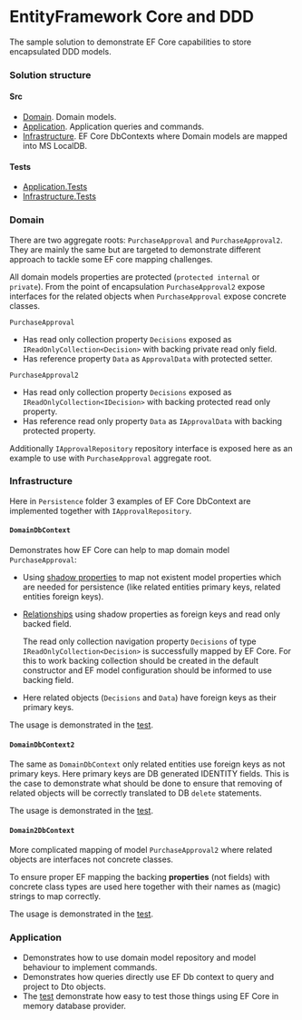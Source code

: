 # EntityFramework Core and DDD

The sample solution to demonstrate EF Core capabilities to store encapsulated DDD models.

### Solution structure

#### Src

* [Domain](/src/Domain). Domain models.
* [Application](/src/Application). Application queries and commands.
* [Infrastructure](/src/Infrastructure). EF Core DbContexts where Domain models are mapped into MS LocalDB.

#### Tests

* [Application.Tests](/tests/Application.Tests)
* [Infrastructure.Tests](/tests/Infrastructure.Tests)

### Domain

There are two aggregate roots: ``PurchaseApproval`` and ``PurchaseApproval2``.
They are mainly the same but are targeted to demonstrate different approach to tackle some EF core mapping challenges.

All domain models properties are protected (``protected internal`` or ``private``).
From the point of encapsulation ``PurchaseApproval2`` expose interfaces for the related objects when ``PurchaseApproval`` expose concrete classes.

``PurchaseApproval``

* Has read only collection property ``Decisions`` exposed as ``IReadOnlyCollection<Decision>`` with backing private read only field.
* Has reference property ``Data`` as ``ApprovalData`` with protected setter.

``PurchaseApproval2``

* Has read only collection property ``Decisions`` exposed as ``IReadOnlyCollection<IDecision>`` with backing protected read only property.
* Has reference read only property ``Data`` as ``IApprovalData`` with backing protected property.

Additionally ``IApprovalRepository`` repository interface is exposed here as an example to use with ``PurchaseApproval`` aggregate root.

### Infrastructure

Here in ``Persistence`` folder 3 examples of EF Core DbContext are implemented together with ``IApprovalRepository``.

#### ``DomainDbContext``

Demonstrates how EF Core can help to map domain model ``PurchaseApproval``:

* Using [shadow properties](https://docs.microsoft.com/en-us/ef/core/modeling/shadow-properties) to map not existent model properties which are needed for persistence (like related entities primary keys, related entities foreign keys).
* [Relationships](https://docs.microsoft.com/en-us/ef/core/modeling/relationships) using shadow properties as foreign keys and read only backed field.

  The read only collection navigation property ``Decisions`` of type ``IReadOnlyCollection<Decision>`` is successfully mapped by EF Core. For this to work backing collection should be created in the default constructor and EF model configuration should be informed to use backing field.

* Here related objects (``Decisions`` and ``Data``) have foreign keys as their primary keys.

The usage is demonstrated in the [test](/tests/Infrastructure.Tests/Persistence/ApprovalPersistenceTest.cs).

#### ``DomainDbContext2``

The same as ``DomainDbContext`` only related entities use foreign keys as not primary keys. Here primary keys are DB generated IDENTITY fields. This is the case to demonstrate what should be done to ensure that removing of related objects will be correctly translated to DB ``delete`` statements.

The usage is demonstrated in the [test](/tests/Infrastructure.Tests/Persistence/ApprovalPersistence2Test.cs).

#### ``Domain2DbContext``

More complicated mapping of model ``PurchaseApproval2`` where related objects are interfaces not concrete classes.

To ensure proper EF mapping the backing **properties** (not fields) with concrete class types are used here together with their names as (magic) strings to map correctly.

The usage is demonstrated in the [test](/tests/Infrastructure.Tests/Persistence/Approval2PersistenceTest.cs).

### Application

* Demonstrates how to use domain model repository and model behaviour to implement commands.
* Demonstrates how queries directly use EF Db context to query and project to Dto objects.
* The [test](/tests/Application.Tests/QueriesTest.cs) demonstrate how easy to test those things using EF Core in memory database provider.